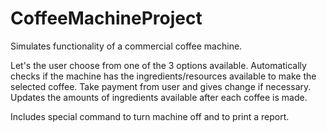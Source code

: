 # CoffeeMachineProject
Simulates functionality of a commercial coffee machine.

Let's the user choose from one of the 3 options available. Automatically checks if the machine has the ingredients/resources available to make the selected coffee. Take payment from user and gives change if necessary. Updates the amounts of ingredients available after each coffee is made. 

Includes special command to turn machine off and to print a report.

